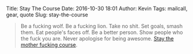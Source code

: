 Title: Stay The Course
Date: 2016-10-30 18:01
Author: Kevin
Tags: mailcall, gear, quote
Slug: stay-the-course

> Be a fucking wolf. Be a fucking lion. Take no shit. Set goals, smash them. Eat people's faces off. Be a better person. Show people who the fuck you are. Never apologise for being awesome. [Stay the mother fucking course](http://staythecourseind.com/products/stay-the-course-manifesto).